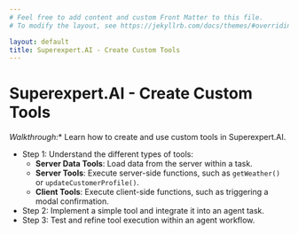```yaml
---
# Feel free to add content and custom Front Matter to this file.
# To modify the layout, see https://jekyllrb.com/docs/themes/#overriding-theme-defaults

layout: default
title: Superexpert.AI - Create Custom Tools
---
```


# Superexpert.AI - Create Custom Tools

*Walkthrough:** Learn how to create and use custom tools in Superexpert.AI.
- Step 1: Understand the different types of tools:
  - **Server Data Tools**: Load data from the server within a task.
  - **Server Tools**: Execute server-side functions, such as `getWeather()` or `updateCustomerProfile()`.
  - **Client Tools**: Execute client-side functions, such as triggering a modal confirmation.
- Step 2: Implement a simple tool and integrate it into an agent task.
- Step 3: Test and refine tool execution within an agent workflow.
